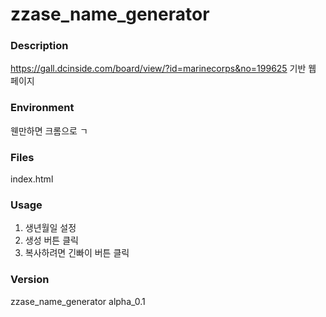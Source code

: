 # zzase_name_generator
### Description
  https://gall.dcinside.com/board/view/?id=marinecorps&no=199625 기반 웹 페이지
### Environment
  웬만하면 크롬으로 ㄱ
### Files
  index.html 
### Usage
  1. 생년월일 설정
  2. 생성 버튼 클릭 
  3. 복사하려면 긴빠이 버튼 클릭

### Version
  zzase_name_generator alpha_0.1
